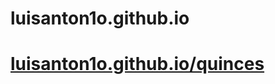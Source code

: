# luisanton1o.github.io
# [luisanton1o.github.io/quinces](https://luisanton1o.github.io/quinces.html)
